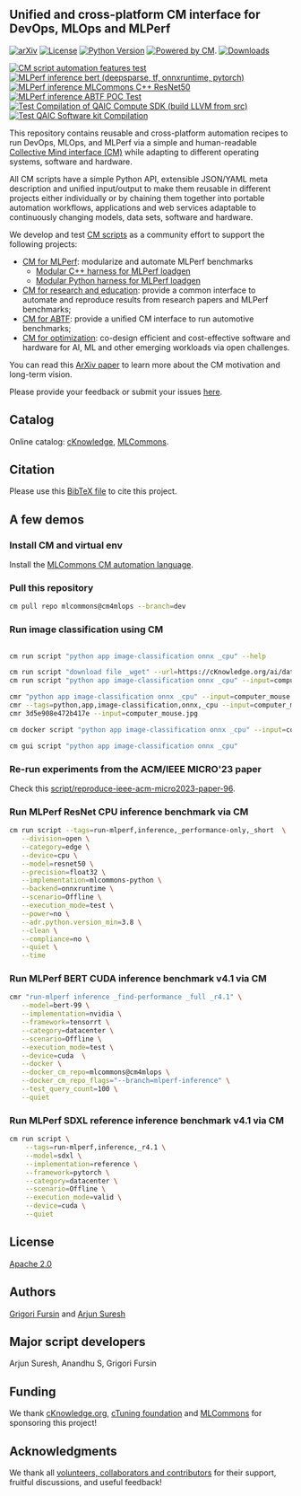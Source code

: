 ## Unified and cross-platform CM interface for DevOps, MLOps and MLPerf

[![arXiv](https://img.shields.io/badge/arXiv-2406.16791-b31b1b.svg)](https://arxiv.org/abs/2406.16791)
[![License](https://img.shields.io/badge/License-Apache%202.0-green)](LICENSE.md)
[![Python Version](https://img.shields.io/badge/python-3+-blue.svg)](https://github.com/mlcommons/ck/tree/master/cm/cmind)
[![Powered by CM](https://img.shields.io/badge/Powered_by-MLCommons%20CM-blue)](https://github.com/mlcommons/ck).
[![Downloads](https://static.pepy.tech/badge/cm4mlops)](https://pepy.tech/project/cm4mlops)

[![CM script automation features test](https://github.com/mlcommons/cm4mlops/actions/workflows/test-cm-script-features.yml/badge.svg)](https://github.com/mlcommons/cm4mlops/actions/workflows/test-cm-script-features.yml)
[![MLPerf inference bert (deepsparse, tf, onnxruntime, pytorch)](https://github.com/mlcommons/cm4mlops/actions/workflows/test-mlperf-inference-bert-deepsparse-tf-onnxruntime-pytorch.yml/badge.svg)](https://github.com/mlcommons/cm4mlops/actions/workflows/test-mlperf-inference-bert-deepsparse-tf-onnxruntime-pytorch.yml)
[![MLPerf inference MLCommons C++ ResNet50](https://github.com/mlcommons/cm4mlops/actions/workflows/test-mlperf-inference-mlcommons-cpp-resnet50.yml/badge.svg)](https://github.com/mlcommons/cm4mlops/actions/workflows/test-mlperf-inference-mlcommons-cpp-resnet50.yml)
[![MLPerf inference ABTF POC Test](https://github.com/mlcommons/cm4mlops/actions/workflows/test-mlperf-inference-abtf-poc.yml/badge.svg)](https://github.com/mlcommons/cm4mlops/actions/workflows/test-mlperf-inference-abtf-poc.yml)
[![Test Compilation of QAIC Compute SDK (build LLVM from src)](https://github.com/mlcommons/cm4mlops/actions/workflows/test-qaic-compute-sdk-build.yml/badge.svg)](https://github.com/mlcommons/cm4mlops/actions/workflows/test-qaic-compute-sdk-build.yml)
[![Test QAIC Software kit Compilation](https://github.com/mlcommons/cm4mlops/actions/workflows/test-qaic-software-kit.yml/badge.svg)](https://github.com/mlcommons/cm4mlops/actions/workflows/test-qaic-software-kit.yml)


This repository contains reusable and cross-platform automation recipes to run DevOps, MLOps, and MLPerf 
via a simple and human-readable [Collective Mind interface (CM)](https://github.com/mlcommons/ck) 
while adapting to different operating systems, software and hardware.

All СM scripts have a simple Python API, extensible JSON/YAML meta description
and unified input/output to make them reusable in different projects either individually 
or by chaining them together into portable automation workflows, applications 
and web services adaptable to continuously changing models, data sets, software and hardware.

We develop and test [CM scripts](script) as a community effort to support the following projects:
* [CM for MLPerf](https://docs.mlcommons.org/inference): modularize and automate MLPerf benchmarks 
  * [Modular C++ harness for MLPerf loadgen](https://github.com/mlcommons/cm4mlops/tree/main/script/app-mlperf-inference-mlcommons-cpp)
  * [Modular Python harness for MLPerf loadgen](https://github.com/mlcommons/cm4mlops/tree/main/script/app-loadgen-generic-python)
* [CM for research and education](https://cTuning.org/ae): provide a common interface to automate and reproduce results from research papers 
  and MLPerf benchmarks;
* [CM for ABTF](https://github.com/mlcommons/cm4abtf): provide a unified CM interface to run automotive benchmarks;
* [CM for optimization](https://access.cknowledge.org/playground/?action=challenges): co-design efficient and cost-effective 
  software and hardware for AI, ML and other emerging workloads via open challenges. 

You can read this [ArXiv paper](https://arxiv.org/abs/2406.16791) to learn more about the CM motivation and long-term vision.

Please provide your feedback or submit your issues [here](https://github.com/mlcommons/cm4mlops/issues).


## Catalog

Online catalog: [cKnowledge](https://access.cknowledge.org/playground/?action=scripts), [MLCommons](https://docs.mlcommons.org/cm4mlops/scripts).

## Citation

Please use this [BibTeX file](https://github.com/mlcommons/ck/blob/master/citation.bib) to cite this project.

## A few demos

### Install CM and virtual env

Install the [MLCommons CM automation language](https://access.cknowledge.org/playground/?action=install).

### Pull this repository

```bash
cm pull repo mlcommons@cm4mlops --branch=dev
```

### Run image classification using CM

```bash

cm run script "python app image-classification onnx _cpu" --help

cm run script "download file _wget" --url=https://cKnowledge.org/ai/data/computer_mouse.jpg --verify=no --env.CM_DOWNLOAD_CHECKSUM=45ae5c940233892c2f860efdf0b66e7e
cm run script "python app image-classification onnx _cpu" --input=computer_mouse.jpg

cmr "python app image-classification onnx _cpu" --input=computer_mouse.jpg
cmr --tags=python,app,image-classification,onnx,_cpu --input=computer_mouse.jpg
cmr 3d5e908e472b417e --input=computer_mouse.jpg

cm docker script "python app image-classification onnx _cpu" --input=computer_mouse.jpg

cm gui script "python app image-classification onnx _cpu"
```

### Re-run experiments from the ACM/IEEE MICRO'23 paper

Check this [script/reproduce-ieee-acm-micro2023-paper-96](README.md).

### Run MLPerf ResNet CPU inference benchmark via CM

```bash
cm run script --tags=run-mlperf,inference,_performance-only,_short  \
   --division=open \
   --category=edge \
   --device=cpu \
   --model=resnet50 \
   --precision=float32 \
   --implementation=mlcommons-python \
   --backend=onnxruntime \
   --scenario=Offline \
   --execution_mode=test \
   --power=no \
   --adr.python.version_min=3.8 \
   --clean \
   --compliance=no \
   --quiet \
   --time
```

### Run MLPerf BERT CUDA inference benchmark v4.1 via CM

```bash
cmr "run-mlperf inference _find-performance _full _r4.1" \
   --model=bert-99 \
   --implementation=nvidia \
   --framework=tensorrt \
   --category=datacenter \
   --scenario=Offline \
   --execution_mode=test \
   --device=cuda  \
   --docker \
   --docker_cm_repo=mlcommons@cm4mlops \
   --docker_cm_repo_flags="--branch=mlperf-inference" \
   --test_query_count=100 \
   --quiet
```

### Run MLPerf SDXL reference inference benchmark v4.1 via CM

```bash
cm run script \
	--tags=run-mlperf,inference,_r4.1 \
	--model=sdxl \
	--implementation=reference \
	--framework=pytorch \
	--category=datacenter \
	--scenario=Offline \
	--execution_mode=valid \
	--device=cuda \
	--quiet
```


## License

[Apache 2.0](LICENSE.md)

## Authors

[Grigori Fursin](https://cKnowledge.org/gfursin) and [Arjun Suresh](https://www.linkedin.com/in/arjunsuresh)

## Major script developers

Arjun Suresh, Anandhu S, Grigori Fursin

## Funding

We thank [cKnowledge.org](https://cKnowledge.org), [cTuning foundation](https://cTuning.org)
and [MLCommons](https://mlcommons.org) for sponsoring this project!

## Acknowledgments

We thank all [volunteers, collaborators and contributors](https://github.com/mlcommons/ck/blob/master/CONTRIBUTING.md) 
for their support, fruitful discussions, and useful feedback! 

